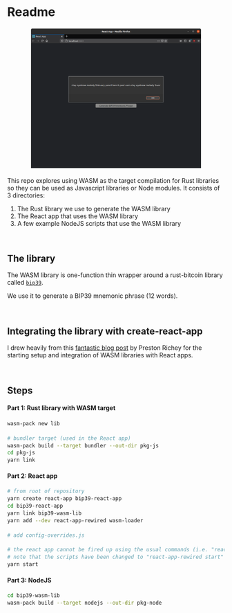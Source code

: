 # Readme

<center>
  <img src="./figure1.png" width="400">
</center>

This repo explores using WASM as the target compilation for Rust libraries so they can be used as Javascript libraries or Node modules. It consists of 3 directories:

1. The Rust library we use to generate the WASM library
2. The React app that uses the WASM library
3. A few example NodeJS scripts that use the WASM library

<br />

## The library
The WASM library is one-function thin wrapper around a rust-bitcoin library called [`bip39`](https://github.com/rust-bitcoin/rust-bip39).

We use it to generate a BIP39 mnemonic phrase (12 words).

<br />

## Integrating the library with create-react-app
I drew heavily from this [fantastic blog post](https://prestonrichey.com/blog/react-rust-wasm/) by Preston Richey for the starting setup and integration of WASM libraries with React apps.

<br />

## Steps

#### Part 1: Rust library with WASM target

```sh
wasm-pack new lib

# bundler target (used in the React app)
wasm-pack build --target bundler --out-dir pkg-js
cd pkg-js
yarn link
```

#### Part 2: React app

```sh
# from root of repository
yarn create react-app bip39-react-app
cd bip39-react-app
yarn link bip39-wasm-lib
yarn add --dev react-app-rewired wasm-loader

# add config-overrides.js

# the react app cannot be fired up using the usual commands (i.e. "react-scripts start", etc.)
# note that the scripts have been changed to "react-app-rewired start"
yarn start
```

#### Part 3: NodeJS

```sh
cd bip39-wasm-lib
wasm-pack build --target nodejs --out-dir pkg-node
```
